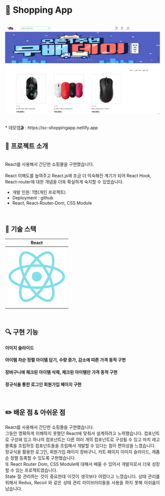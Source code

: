 # 🚩 Shopping App
<p align="center">
  <br>
  <img src="public/images/Read_Me/shoppingMall.PNG">
  <br>
</p>
  <br>
* 데모앱🎬 : https://sc-shoppingapp.netlify.app
  <br>

  
## 📌 프로젝트 소개
<p >
  <br>
  React를 사용해서 간단한 쇼핑몰을 구현했습니다.<br><br>
  React 이해도를 높여주고 React.js에 조금 더 익숙해진 계기가 되어 React Hook, React-router에 대한 개념을 더욱 확실하게 숙지할 수 있었습니다.




* 개발 인원: 1명(개인 프로젝트)
* Deployment : github
* React, React-Router-Dom, CSS Module
</p>

<br>

## 🔨 기술 스택

|    React    | 
| :--------:  |
|  ![react]   |

<br>

## 🔍 구현 기능

#### 이미지 슬라이드 

#### 아이템 차순 정렬 아이템 담기, 수량 증가, 감소에 따른 가격 동적 구현 

#### 장바구니에 체크된 아이템 삭제, 체크된 아이템만 가격 동적 구현 

#### 정규식을 통한 로그인 회원가입 페이지 구현

<br>

## ✏️ 배운 점 & 아쉬운 점

<p align="justify">
React를 사용해서 간단한 쇼핑몰을 구현했습니다.<br> 
그동안 명확하게 이해하지 못했던 React에 맞춰서 설계하려고 노력했습니다. 컴포넌트로 구성돼 있고 하나의 컴포넌트는 다른 여러 개의 컴포넌트로 구성될 수 있고 마치 레고 블록을 조립하듯 컴포넌트들을 조립해서 개발할 수 있다는 점이 편의성을 느꼈습니다.<br>
정규식을 활용한 로그인, 회원가입 페이지 장바구니, 카트 페이지 이미지 슬라이드, 제품 순 정렬 등록할 수 있도록 구현했습니다. <br>
  또 React Router Dom, CSS Module에 대해서 배울 수 있어서 개발자로서 더욱 성장할 수 있는 프로젝트였습니다. <br>
  State 잘 관리하는 것이 중요한데 이것이 생각보다 어렵다고 느꼈습니다. 상태 관리를 위해서 Redux, Recoil 와 같은 상태 관리 라이브러리들을 사용을 하지 못해 아쉬움이 남습니다.

  
</p>

<br>



<!-- Stack Icon Refernces -->

[react]: public/images/Read_Me/react.svg
